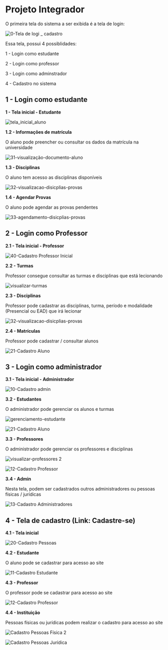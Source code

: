 # Projeto Integrador
O primeira tela do sistema a ser exibida é a tela de login:

![0-Tela de logi _ cadastro](https://github.com/acostaamanda/PI_SENAC_ADS/assets/144863820/c7a4ffd0-b6cc-4297-82a1-29e91f3c15c9)


Essa tela, possui 4 possiblidades: 

1 - Login como estudante 

2 - Login como professor 

3 - Login como adminstrador

4 - Cadastro no sistema 


## 1 - Login como estudante

**1 - Tela inicial - Estudante**

![tela_inicial_aluno](https://github.com/acostaamanda/PI_SENAC_ADS/assets/144863820/02cecc02-e66d-46ec-9086-7b4e0ca9acc3)

**1.2 - Informações de matrícula**

O aluno pode preencher ou consultar os dados da matrícula na universidade

![31-visualização-documento-aluno](https://github.com/acostaamanda/PI_SENAC_ADS/assets/144863820/ddb3a389-a1a2-4234-afc7-df359fbfe1ca)

**1.3 - Disciplinas**

O aluno tem acesso as disciplinas disponíveis

![32-visualizacao-disicplias-provas](https://github.com/acostaamanda/PI_SENAC_ADS/assets/144863820/a3538e66-ebdb-4ec7-88ed-575bb9f359f2)


**1.4 - Agendar Provas**

O aluno pode agendar as provas pendentes

![33-agendamento-disicplias-provas](https://github.com/acostaamanda/PI_SENAC_ADS/assets/144863820/c0bbf00d-2990-4b1c-bcd5-9d4c1f6189de)


## 2 - Login como Professor

**2.1 - Tela inicial - Professor**

![40-Cadastro Professor Inicial](https://github.com/acostaamanda/PI_SENAC_ADS/assets/144863820/f546d734-d6d9-4eab-b6d0-8d2a148df1d7)


**2.2 - Turmas**

Professor consegue consultar as turmas e disciplinas que está lecionando 

![visualizar-turmas](https://github.com/acostaamanda/PI_SENAC_ADS/assets/144863820/eed8bf28-1e1e-4f24-ba47-895a8983019c)

**2.3 - Disciplinas**

Professor pode cadastrar as disciplinas, turma, período e modalidade (Presencial ou EAD) que irá lecionar

![32-visualizacao-disicplias-provas](https://github.com/acostaamanda/PI_SENAC_ADS/assets/144863820/917562a8-a8c0-4bf7-bf3c-b425cd43a841)

**2.4 - Matrículas**

Professor pode cadastrar / consultar alunos

![21-Cadastro Aluno](https://github.com/acostaamanda/PI_SENAC_ADS/assets/144863820/4e6844fa-e358-43b3-ba37-10054fea3b33)

## 3 - Login como administrador 

**3.1 - Tela inicial - Administrador**

![10-Cadastro admin](https://github.com/acostaamanda/PI_SENAC_ADS/assets/144863820/713bd48f-43a2-4d84-881a-0f384c90d7fd)

**3.2 - Estudantes**

O administrador pode gerenciar os alunos e turmas 

![gerenciamento-estudante](https://github.com/acostaamanda/PI_SENAC_ADS/assets/144863820/a34f748c-377b-487a-87ba-70e86f5dcb27)

![21-Cadastro Aluno](https://github.com/acostaamanda/PI_SENAC_ADS/assets/144863820/552d3931-e432-450c-a32f-105e89ad84f6)

**3.3 - Professores**

O administrador pode gerenciar os professores e disciplinas

![visualizar-professores 2](https://github.com/acostaamanda/PI_SENAC_ADS/assets/144863820/6afc7301-366a-454d-845e-a40f0fdf6ea7)

![12-Cadastro Professor](https://github.com/acostaamanda/PI_SENAC_ADS/assets/144863820/2e136233-7d53-4d61-b5b3-a089d7e09892)

**3.4 - Admin**

Nesta tela, podem ser cadastrados outros administradores ou pessoas físicas / jurídicas

![13-Cadastro Administradores](https://github.com/acostaamanda/PI_SENAC_ADS/assets/144863820/efcfb6ba-d3b5-430e-839b-e57a046561d5)

## 4 - Tela de cadastro (Link: Cadastre-se)

**4.1 - Tela inicial**

![20-Cadastro Pessoas](https://github.com/acostaamanda/PI_SENAC_ADS/assets/144863820/5523e968-489d-4811-820a-355ea22c211e)

**4.2 - Estudante**

O aluno pode se cadastrar para acesso ao site

![11-Cadastro Estudante](https://github.com/acostaamanda/PI_SENAC_ADS/assets/144863820/ed580727-31b2-44b1-9f3f-0bdb6e6901d9)

**4.3 - Professor**

O professor pode se cadastrar para acesso ao site

![12-Cadastro Professor](https://github.com/acostaamanda/PI_SENAC_ADS/assets/144863820/1509d7fd-49c8-4590-b7a7-84c858af35a2)

**4.4 - Instituição**

Pessoas físicas ou jurídicas podem realizar o cadastro para acesso ao site

![Cadastro Pessoas Física 2](https://github.com/acostaamanda/PI_SENAC_ADS/assets/144863820/6d47fe17-a3f7-451a-8713-0b28a838adce)

![Cadastro Pessoas Jurídica](https://github.com/acostaamanda/PI_SENAC_ADS/assets/144863820/f93ab3e9-ed6a-4f89-8e3f-92ba3b8fc619)


